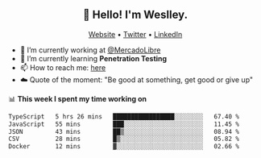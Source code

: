 <h2 align="center">👋 Hello! I'm Weslley.</h2>
<p align="center">
  <a href="http://weslleyneri.com.br">Website</a> •
  <a href="https://twitter.com/Weslley_Neri">Twitter</a> •
  <a href="https://www.linkedin.com/in/weslley-neri-3658908b">LinkedIn</a>
</p>


- 🔭 I’m currently working at [@MercadoLibre](https://github.com/mercadolibre)
- 🌱 I’m currently learning **Penetration Testing**
- 📫 How to reach me: [here](mailto:weslley39@gmail.com)
- ☁️ Quote of the moment: "Be good at something, get good or give up"

📊 **This week I spent my time working on**
<!--START_SECTION:waka-->

```txt
TypeScript   5 hrs 26 mins   █████████████████░░░░░░░░   67.40 %
JavaScript   55 mins         ███░░░░░░░░░░░░░░░░░░░░░░   11.45 %
JSON         43 mins         ██▒░░░░░░░░░░░░░░░░░░░░░░   08.94 %
CSV          28 mins         █▒░░░░░░░░░░░░░░░░░░░░░░░   05.82 %
Docker       12 mins         ▓░░░░░░░░░░░░░░░░░░░░░░░░   02.66 %
```

<!--END_SECTION:waka-->

<!-- Inspired by https://github.com/gruselhaus/gruselhaus -->